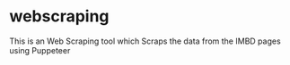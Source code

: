 # webscraping

This is an Web Scraping tool which Scraps the data from the IMBD pages using Puppeteer
